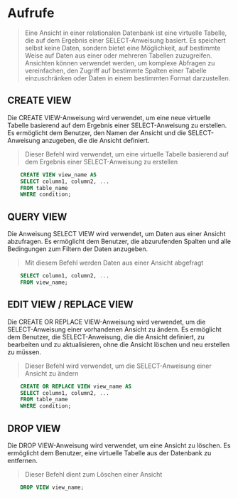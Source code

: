 # Aufrufe
> Eine Ansicht in einer relationalen Datenbank ist eine virtuelle Tabelle, die auf dem Ergebnis einer SELECT-Anweisung basiert. Es speichert selbst keine Daten, sondern bietet eine Möglichkeit, auf bestimmte Weise auf Daten aus einer oder mehreren Tabellen zuzugreifen. Ansichten können verwendet werden, um komplexe Abfragen zu vereinfachen, den Zugriff auf bestimmte Spalten einer Tabelle einzuschränken oder Daten in einem bestimmten Format darzustellen.
## CREATE VIEW
Die CREATE VIEW-Anweisung wird verwendet, um eine neue virtuelle Tabelle basierend auf dem Ergebnis einer SELECT-Anweisung zu erstellen. Es ermöglicht dem Benutzer, den Namen der Ansicht und die SELECT-Anweisung anzugeben, die die Ansicht definiert.
> Dieser Befehl wird verwendet, um eine virtuelle Tabelle basierend auf dem Ergebnis einer SELECT-Anweisung zu erstellen
```sql
    CREATE VIEW view_name AS
    SELECT column1, column2, ...
    FROM table_name
    WHERE condition;
```
## QUERY VIEW
Die Anweisung SELECT VIEW wird verwendet, um Daten aus einer Ansicht abzufragen. Es ermöglicht dem Benutzer, die abzurufenden Spalten und alle Bedingungen zum Filtern der Daten anzugeben.
> Mit diesem Befehl werden Daten aus einer Ansicht abgefragt
```sql
    SELECT column1, column2, ...
    FROM view_name;
```
## EDIT VIEW / REPLACE VIEW
Die CREATE OR REPLACE VIEW-Anweisung wird verwendet, um die SELECT-Anweisung einer vorhandenen Ansicht zu ändern. Es ermöglicht dem Benutzer, die SELECT-Anweisung, die die Ansicht definiert, zu bearbeiten und zu aktualisieren, ohne die Ansicht löschen und neu erstellen zu müssen.
> Dieser Befehl wird verwendet, um die SELECT-Anweisung einer Ansicht zu ändern
```sql
    CREATE OR REPLACE VIEW view_name AS
    SELECT column1, column2, ...
    FROM table_name
    WHERE condition;
```
## DROP VIEW
Die DROP VIEW-Anweisung wird verwendet, um eine Ansicht zu löschen. Es ermöglicht dem Benutzer, eine virtuelle Tabelle aus der Datenbank zu entfernen.
> Dieser Befehl dient zum Löschen einer Ansicht
```SQL
    DROP VIEW view_name;
```